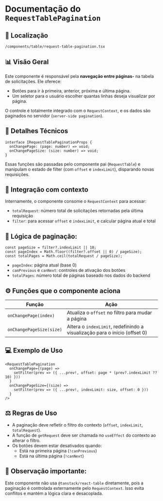 # Documentação do `RequestTablePagination`

## 📁 Localização
`/components/table/request-table-pagination.tsx`

## 📊 Visão Geral
Este componente é responsável pela **navegação entre páginas-** na tabela de solicitações. Ele oferece:
- Botões para ir à primeira, anterior, próxima e última página.
- Um seletor para o usuário escolher quantas linhas deseja visualizar por página. 

O controle é totalmente integrado com o `RequestContext`, e os dados são paginados no servidor (`server-side pagination`).

## 🔎 Detalhes Técnicos
```tsx
interface IRequestTablePaginationProps {
  onChangePage: (page: number) => void;
  onChangePageSize: (size: number) => void;
}
```
Essas funções são passadas pelo componente pai (`RequestTable`) e manipulam o estado de filter (com `offset` e `indexLimit`), disparando novas requisições.

## 🧠 Integração com contexto
Internamente, o componente consome o `RequestContext` para acessar:
- `totalRequest`: número total de solicitações retornadas pela última requisição
- `filter`: para acessar `offset` e `indexLimit`, e calcular página atual e total

## 🧮 Lógica de paginação:
```tsx
const pageSize = filter?.indexLimit || 10;
const pageIndex = Math.floor((filter?.offset || 0) / pageSize);
const totalPages = Math.ceil(totalRequest / pageSize);
```
- `pageIndex`: página atual (base 0)
- `canPrevious` e `canNext`: controles de ativação dos botões
- `totalPages`: número total de páginas baseado nos dados do backend

## ⚙️ Funções que o componente aciona

| Função                   | Ação                                                                       |
| ------------------------ | -------------------------------------------------------------------------- |
| `onChangePage(index)`    | Atualiza o `offset` no filtro para mudar a página                          |
| `onChangePageSize(size)` | Altera o `indexLimit`, redefinindo a visualização para o início (offset 0) |


## 💻 Exemplo de Uso
```tsx
<RequestTablePagination
  onChangePage={(page) =>
    setFilter(prev => ({ ...prev!, offset: page * (prev?.indexLimit ?? 10) }))
  }
  onChangePageSize={(size) =>
    setFilter(prev => ({ ...prev!, indexLimit: size, offset: 0 }))
  }
/>
```

## ⚖️ Regras de Uso
- A paginação deve refletir o filtro do contexto (`offset`, `indexLimit`, `totalRequest`).
- A função de `getRequest` deve ser chamada no `useEffect` do contexto ao alterar o filtro.
- Os botões devem estar desativados quando:
    - Está na primeira página (`!canPrevious`)
    - Está na última página (`!canNext`)


## 🧠 Observação importante:
Este componente não usa `@tanstack/react-table` diretamente, pois a paginação é controlada externamente pelo `RequestContext`. Isso evita conflitos e mantém a lógica clara e desacoplada.